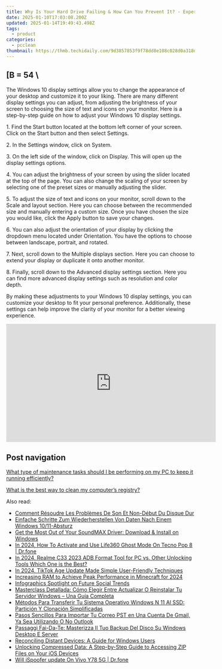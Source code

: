 ```yaml
---
title: Why Is Your Hard Drive Failing & How Can You Prevent It? - Expert Advice From YL Computing
date: 2025-01-10T17:03:08.200Z
updated: 2025-01-14T19:49:43.498Z
tags:
  - product
categories:
  - pcclean
thumbnail: https://thmb.techidaily.com/9d3857853f9f78dd8e108c028d0a318d22b529786459d21ef8b234658302fc85.jpg
---
```


## \[B = 54 \

The Windows 10 display settings allow you to change the appearance of your desktop and customize it to your liking. There are many different display settings you can adjust, from adjusting the brightness of your screen to choosing the size of text and icons on your monitor. Here is a step-by-step guide on how to adjust your Windows 10 display settings. 

1\. Find the Start button located at the bottom left corner of your screen. Click on the Start button and then select Settings.

2\. In the Settings window, click on System.

3\. On the left side of the window, click on Display. This will open up the display settings options. 

4\. You can adjust the brightness of your screen by using the slider located at the top of the page. You can also change the scaling of your screen by selecting one of the preset sizes or manually adjusting the slider.

5\. To adjust the size of text and icons on your monitor, scroll down to the Scale and layout section. Here you can choose between the recommended size and manually entering a custom size. Once you have chosen the size you would like, click the Apply button to save your changes.

6\. You can also adjust the orientation of your display by clicking the dropdown menu located under Orientation. You have the options to choose between landscape, portrait, and rotated.

7\. Next, scroll down to the Multiple displays section. Here you can choose to extend your display or duplicate it onto another monitor.

8\. Finally, scroll down to the Advanced display settings section. Here you can find more advanced display settings such as resolution and color depth. 

By making these adjustments to your Windows 10 display settings, you can customize your desktop to fit your personal preference. Additionally, these settings can help improve the clarity of your monitor for a better viewing experience.

<!-- affiliate ads begin -->
<iframe width="560" height="315" src="https://www.youtube.com/embed/ME5-sAQJVE4?si=ZfcvJSnhQevWtjI0" title="YouTube video player" frameborder="0" allow="accelerometer; autoplay; clipboard-write; encrypted-media; gyroscope; picture-in-picture; web-share" referrerpolicy="strict-origin-when-cross-origin" allowfullscreen></iframe>
<!-- affiliate ads end -->

## Post navigation

[What type of maintenance tasks should I be performing on my PC to keep it running efficiently?](https://tools.techidaily.com/pcclean/products/)

[What is the best way to clean my computer’s registry?](https://tools.techidaily.com/pcclean/products/)

<ins class="adsbygoogle"
     style="display:block"
     data-ad-format="autorelaxed"
     data-ad-client="ca-pub-7571918770474297"
     data-ad-slot="1223367746"></ins>

<ins class="adsbygoogle"
     style="display:block"
     data-ad-client="ca-pub-7571918770474297"
     data-ad-slot="8358498916"
     data-ad-format="auto"
     data-full-width-responsive="true"></ins>

<span class="atpl-alsoreadstyle">Also read:</span>
<div><ul>
<li><a href="https://win-exclusive.techidaily.com/comment-resoudre-les-problemes-de-son-et-non-debut-du-disque-dur/"><u>Comment Résoudre Les Problèmes De Son Et Non-Début Du Disque Dur</u></a></li>
<li><a href="https://win-exclusive.techidaily.com/einfache-schritte-zum-wiederherstellen-von-daten-nach-einem-windows-1011-absturz/"><u>Einfache Schritte Zum Wiederherstellen Von Daten Nach Einem Windows 10/11-Absturz</u></a></li>
<li><a href="https://hardware-updates.techidaily.com/get-the-most-out-of-your-soundmax-driver-download-and-install-on-windows/"><u>Get the Most Out of Your SoundMAX Driver: Download & Install on Windows</u></a></li>
<li><a href="https://review-topics.techidaily.com/in-2024-how-to-activate-and-use-life360-ghost-mode-on-tecno-pop-8-drfone-by-drfone-virtual-android/"><u>In 2024, How To Activate and Use Life360 Ghost Mode On Tecno Pop 8 | Dr.fone</u></a></li>
<li><a href="https://android-frp.techidaily.com/in-2024-realme-c33-2023-adb-format-tool-for-pc-vs-other-unlocking-tools-which-one-is-the-best-by-drfone-android/"><u>In 2024, Realme C33 2023 ADB Format Tool for PC vs. Other Unlocking Tools Which One is the Best?</u></a></li>
<li><a href="https://fox-links.techidaily.com/in-2024-tiktok-age-update-made-simple-user-friendly-techniques/"><u>In 2024, TikTok Age Update Made Simple User-Friendly Techniques</u></a></li>
<li><a href="https://screen-recording.techidaily.com/increasing-ram-to-achieve-peak-performance-in-minecraft-for-2024/"><u>Increasing RAM to Achieve Peak Performance in Minecraft for 2024</u></a></li>
<li><a href="https://youtube-videos.techidaily.com/infographics-spotlight-on-future-social-trends/"><u>Infographics Spotlight on Future Social Trends</u></a></li>
<li><a href="https://win-exclusive.techidaily.com/masterclass-detallada-como-elegir-entre-actualizar-o-reinstalar-tu-servidor-windows-una-guia-completa/"><u>Masterclass Detallada: Cómo Elegir Entre Actualizar O Reinstalar Tu Servidor Windows – Una Guía Completa</u></a></li>
<li><a href="https://win-exclusive.techidaily.com/metodos-para-transferir-tu-sistema-operativo-windows-n-11-al-ssd-particion-y-clonacion-simplificadas/"><u>Métodos Para Transferir Tu Sistema Operativo Windows N 11 Al SSD: Partición Y Clonación Simplificadas</u></a></li>
<li><a href="https://win-exclusive.techidaily.com/pasos-sencillos-para-importar-tu-correo-pst-en-una-cuenta-de-gmail-ya-sea-utilizando-o-no-outlook/"><u>Pasos Sencillos Para Importar Tu Correo PST en Una Cuenta De Gmail, Ya Sea Utilizando O No Outlook</u></a></li>
<li><a href="https://win-exclusive.techidaily.com/passaggi-fai-da-te-masterizza-il-tuo-backup-del-disco-su-windows-desktop-e-server/"><u>Passaggi Fai-Da-Te: Masterizza Il Tuo Backup Del Disco Su Windows Desktop E Server</u></a></li>
<li><a href="https://win11.techidaily.com/reconciling-distant-devices-a-guide-for-windows-users/"><u>Reconciling Distant Devices: A Guide for Windows Users</u></a></li>
<li><a href="https://os-tips.techidaily.com/unlocking-compressed-data-a-step-by-step-guide-to-accessing-zip-files-on-your-ios-devices/"><u>Unlocking Compressed Data: A Step-by-Step Guide to Accessing ZIP Files on Your iOS Devices</u></a></li>
<li><a href="https://fake-location.techidaily.com/will-ispoofer-update-on-vivo-y78-5g-drfone-by-drfone-virtual-android/"><u>Will iSpoofer update On Vivo Y78 5G | Dr.fone</u></a></li>
</ul></div>

